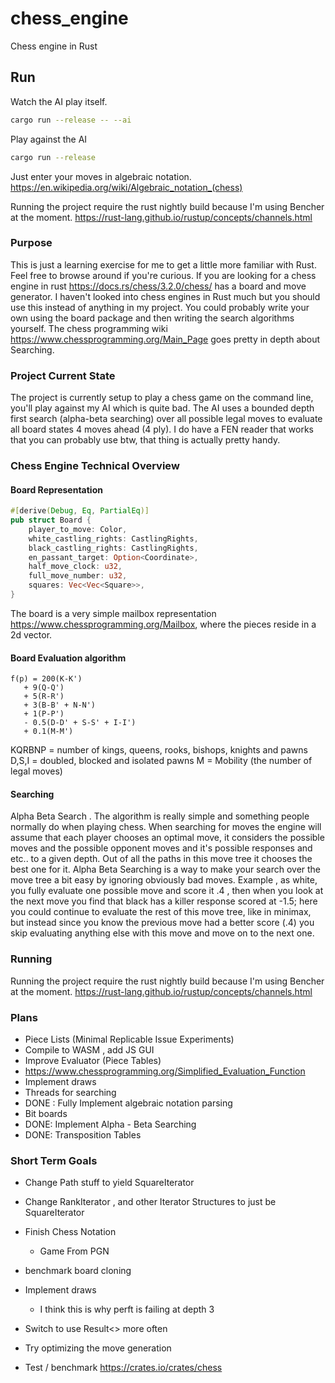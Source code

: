 # chess_engine
Chess engine in Rust

## Run
Watch the AI play itself.
```bash
cargo run --release -- --ai
```
Play against the AI
```bash
cargo run --release
```
Just enter your moves in algebraic notation. https://en.wikipedia.org/wiki/Algebraic_notation_(chess)

Running the project require the rust nightly build because I'm using Bencher at the moment.
https://rust-lang.github.io/rustup/concepts/channels.html

### Purpose 
This is just a learning exercise for me to get a little more familiar with Rust. Feel free to browse around if you're curious.
If you are looking for a chess engine in rust https://docs.rs/chess/3.2.0/chess/ has a board and move generator. 
I haven't looked into chess engines in Rust much but you should use this instead of anything in my project. 
You could probably write your own using the board package and then writing the search algorithms yourself.
The chess programming wiki https://www.chessprogramming.org/Main_Page goes pretty in depth about Searching.

### Project Current State
The project is currently setup to play a chess game on the command line, you'll play against my AI which is quite bad.
The AI uses a bounded depth first search (alpha-beta searching) over all possible legal moves to evaluate all board states 4 moves ahead (4 ply).
I do have a FEN reader that works that you can probably use btw, that thing is actually pretty handy.


### Chess Engine Technical Overview
#### Board Representation 
```Rust 
#[derive(Debug, Eq, PartialEq)]
pub struct Board {
    player_to_move: Color,
    white_castling_rights: CastlingRights,
    black_castling_rights: CastlingRights,
    en_passant_target: Option<Coordinate>,
    half_move_clock: u32,
    full_move_number: u32,
    squares: Vec<Vec<Square>>,
}
```

The board is a very simple mailbox representation https://www.chessprogramming.org/Mailbox, where
the pieces reside in a 2d vector.


#### Board Evaluation algorithm
```
f(p) = 200(K-K')
   + 9(Q-Q')
   + 5(R-R')
   + 3(B-B' + N-N')
   + 1(P-P')
   - 0.5(D-D' + S-S' + I-I')
   + 0.1(M-M')
```
KQRBNP = number of kings, queens, rooks, bishops, knights and pawns
D,S,I = doubled, blocked and isolated pawns
M = Mobility (the number of legal moves)

#### Searching 
Alpha Beta Search . The algorithm is really simple and something people normally do when playing chess. 
When searching for moves the engine will assume that each player chooses an optimal move, it considers the possible
moves and the possible opponent moves and it's possible responses and etc.. to a given depth. Out of all the paths in 
this move tree it chooses the best one for it. Alpha Beta Searching is a way to make your search over the move tree a bit 
easy by ignoring obviously bad moves. Example , as white,  you fully evaluate one possible move and score it .4 , then when you look at 
the next move you find that black has a killer response scored at -1.5; here you could continue to evaluate the rest of this move tree, 
like in minimax, but instead since you know the previous move had a better score (.4) you skip evaluating anything else with this move
and move on to the next one.


### Running 
Running the project require the rust nightly build because I'm using Bencher at the moment.
https://rust-lang.github.io/rustup/concepts/channels.html

### Plans
- Piece Lists (Minimal Replicable Issue Experiments)
- Compile to WASM , add JS GUI
- Improve Evaluator (Piece Tables)
- https://www.chessprogramming.org/Simplified_Evaluation_Function
- Implement draws
- Threads for searching
- DONE : Fully Implement algebraic notation parsing
- Bit boards
- DONE: Implement Alpha - Beta Searching
- DONE: Transposition Tables

### Short Term Goals
- Change Path stuff to yield SquareIterator
- Change RankIterator , and other Iterator Structures to just be SquareIterator
- Finish Chess Notation
  - Game From PGN

- benchmark board cloning
- Implement draws
  - I think this is why perft is failing at depth 3
- Switch to use Result<> more often
- Try optimizing the move generation
- Test / benchmark
  https://crates.io/crates/chess